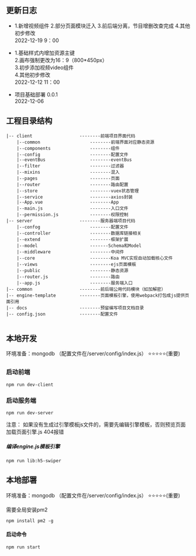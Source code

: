 ## 更新日志
*  1.新增视频组件
   2.部分页面模块迁入
   3.前后端分离，节目增删改查完成
   4.其他初步修改  
  2022-12-19 9：00  

*  1.基础样式内增加资源主键  
   2.画布强制更改为16：9（800*450px）  
   3.初步添加视频video组件  
   4.其他初步修改  
  2022-12-12 11：00   
  
* 项目基础部署 0.0.1  
  2022-12-06 



## 工程目录结构

```
|-- client					--------前端项目界面代码
    |--common					--------前端界面对应静态资源
    |--components				--------组件
    |--config					--------配置文件
    |--eventBus					--------eventBus
    |--filter					--------过滤器
    |--mixins					--------混入
    |--pages					--------页面
    |--router					--------路由配置
    |--store					--------vuex状态管理
    |--service					--------axios封装
    |--App.vue					--------App
    |--main.js					--------入口文件
    |--permission.js			--------权限控制
|-- server					--------服务器端项目代码
    |--confog					--------配置文件
    |--controller				--------数据库链接相关
    |--extend					--------框架扩展
    |--model					-------Schema和Model
    |--middleware				--------中间件
    |--core						--------Koa MVC实现自动加载核心文件
    |--views					--------ejs页面模板
    |--public					--------静态资源
    |--router.js				--------路由
    |--app.js					--------服务端入口
|-- common					--------前后端公用代码模块（如加解密）
|-- engine-template			--------页面模板引擎，使用webpack打包成js提供页面引用
|-- docs					--------预留编写项目文档目录
|-- config.json				--------配置文件
```
  
```

```

## 本地开发
环境准备：mongodb （配置文件在/server/config/index.js） ⭐⭐⭐⭐⭐(重要)

### 启动前端
```
npm run dev-client
```
### 启动服务端
```
npm run dev-server
```

注意：
如果没有生成过引擎模板js文件的，需要先编辑引擎模板，否则预览页面加载页面引擎.js 404报错
##### 编译engine.js模板引擎
```
npm run lib:h5-swiper
```

## 本地部署
环境准备：mongodb （配置文件在/server/config/index.js） ⭐⭐⭐⭐⭐(重要)

需要全局安装pm2 
```
npm install pm2 -g
```
#### 启动命令
```
npm run start
```
